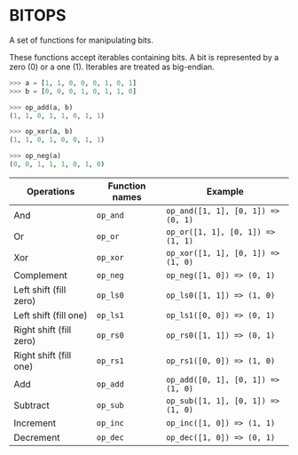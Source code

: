 # BITOPS

A set of functions for manipulating bits.

These functions accept iterables containing bits.
A bit is represented by a zero (0) or a one (1).
Iterables are treated as big-endian.

```python
>>> a = [1, 1, 0, 0, 0, 1, 0, 1]
>>> b = [0, 0, 0, 1, 0, 1, 1, 0]

>>> op_add(a, b)
(1, 1, 0, 1, 1, 0, 1, 1)

>>> op_xor(a, b)
(1, 1, 0, 1, 0, 0, 1, 1)

>>> op_neg(a)
(0, 0, 1, 1, 1, 0, 1, 0)
```

Operations              | Function names   | Example
----------------------- | ---------------- | ----------------------------------
And                     | `op_and`         | `op_and([1, 1], [0, 1]) => (0, 1)`
Or                      | `op_or`          | `op_or([1, 1], [0, 1]) => (1, 1)`
Xor                     | `op_xor`         | `op_xor([1, 1], [0, 1]) => (1, 0)`
Complement              | `op_neg`         | `op_neg([1, 0]) => (0, 1)`
Left shift (fill zero)  | `op_ls0`         | `op_ls0([1, 1]) => (1, 0)`
Left shift (fill one)   | `op_ls1`         | `op_ls1([0, 0]) => (0, 1)`
Right shift (fill zero) | `op_rs0`         | `op_rs0([1, 1]) => (0, 1)`
Right shift (fill one)  | `op_rs1`         | `op_rs1([0, 0]) => (1, 0)`
Add                     | `op_add`         | `op_add([0, 1], [0, 1]) => (1, 0)`
Subtract                | `op_sub`         | `op_sub([1, 1], [0, 1]) => (1, 0)`
Increment               | `op_inc`         | `op_inc([1, 0]) => (1, 1)`
Decrement               | `op_dec`         | `op_dec([1, 0]) => (0, 1)`
